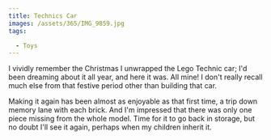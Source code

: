 ```yaml
---
title: Technics Car
images: /assets/365/IMG_9859.jpg
tags:

  - Toys
---
```

I vividly remember the Christmas I unwrapped the Lego Technic car; I'd been dreaming about it all year, and here it was. All mine! I don't really recall much else from that festive period other than building that car.

Making it again has been almost as enjoyable as that first time, a trip down memory lane with each brick. And I'm impressed that there was only one piece missing from the whole model. Time for it to go back in storage, but no doubt I'll see it again, perhaps when my children inherit it.
